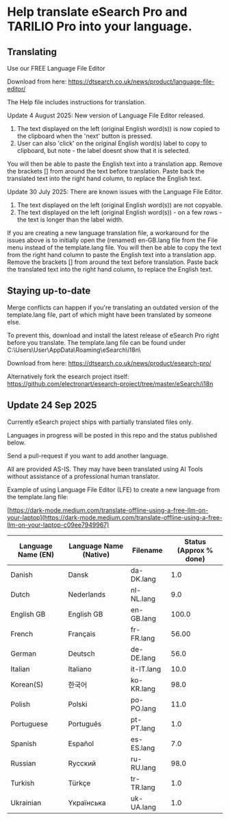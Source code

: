 # Help translate eSearch Pro and TARILIO Pro into your language.

## Translating

Use our FREE Language File Editor

Download from here: https://dtsearch.co.uk/news/product/language-file-editor/

The Help file includes instructions for translation. 

Update 4 August 2025: New version of Language File Editor released.
1) The text displayed on the left  (original English word(s)) is now copied to the clipboard when the 'next' button is pressed. 
2) User can also 'click' on the original English word(s) label to copy to clipboard, but note - the label doesnt show that it is selected.

You will then be able to paste the English text into a translation app. Remove the brackets [] from around the text before translation. 
Paste back the translated text into the right hand column, to replace the English text. 

Update 30 July 2025: There are known issues with the Language File Editor.
1) The text displayed on the left  (original English word(s)) are not copyable. 
2) The text displayed on the left  (original English word(s)) - on a few rows - the text is longer than the label width.

If you are creating a new language translation file, a workaround for the issues above is to initially open the (renamed)
en-GB.lang file from the File menu instead of the template.lang file.
You will then be able to copy the text from the right hand column to paste the English text into a translation app.
Remove the brackets [] from around the text before translation. 
Paste back the translated text into the right hand column, to replace the English text.


## Staying up-to-date

Merge conflicts can happen if you're translating an outdated version of the template.lang file, part of which might have been translated by someone else. 

To prevent this, download and install the latest release of eSearch Pro right before you translate. The template.lang file can be found under C:\Users\User\AppData\Roaming\eSearch\i18n\

Download from here: https://dtsearch.co.uk/news/product/esearch-pro/

Alternatively fork the esearch project itself: https://github.com/electronart/esearch-project/tree/master/eSearch/i18n

## Update 24 Sep 2025

Currently eSearch project ships with partially translated files only.

Languages in progress will be posted in this repo and the status published below.

Send a pull-request if you want to add another language.

All are provided AS-IS. They may have been translated using AI Tools without assistance of a professional human translator.

Example of using Language File Editor (LFE) to create a new language from the template.lang file: 

[https://dark-mode.medium.com/translate-offline-using-a-free-llm-on-your-laptop](https://dark-mode.medium.com/translate-offline-using-a-free-llm-on-your-laptop-c09ee7949967)

| Language Name (EN) | Language Name (Native) | Filename | Status (Approx % done) |
| ------------- | ------------- | ------------- | ------------- |
| Danish | Dansk | da-DK.lang | 1.0 |
| Dutch  | Nederlands | nl-NL.lang | 9.0 |
| English GB | English GB | en-GB.lang | 100.0 |
| French | Français | fr-FR.lang | 56.00 |
| German | Deutsch | de-DE.lang | 56.0 |
| Italian | Italiano | it-IT.lang | 10.0 |
| Korean(S) | 한국어 | ko-KR.lang | 98.0 |
| Polish | Polski | po-PO.lang | 11.0 |
| Portuguese | Português | pt-PT.lang | 1.0 |
| Spanish | Español | es-ES.lang | 7.0 |
| Russian | Rусский | ru-RU.lang | 98.0 |
| Turkish | Türkçe | tr-TR.lang | 1.0 |
| Ukrainian | Yкраїнська | uk-UA.lang | 1.0 |


